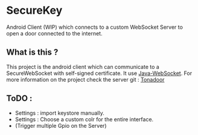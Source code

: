 # SecureKey
Android Client (WIP) which connects to a custom WebSocket Server to open a door connected to the internet.

## What is this ?
This project is the android client which can communicate to a SecureWebSocket with self-signed certificate.
It use [Java-WebSocket](https://github.com/TooTallNate/Java-WebSocket).
For more information on the project check the server git : [Tonadoor](https://github.com/flyingrub/tonadoor)

## ToDO :
* Settings : import keystore manually.
* Settings : Choose a custom colr for the entire interface.
* (Trigger multiple Gpio on the Server)

